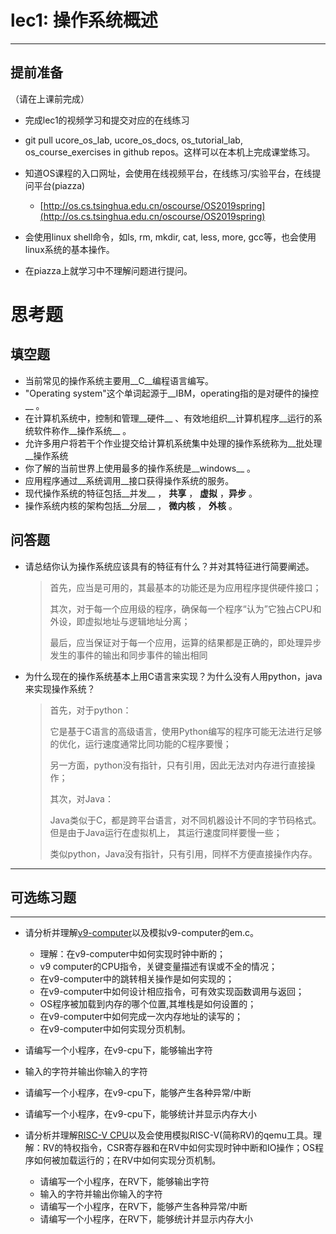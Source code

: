 # lec1: 操作系统概述

---

## **提前准备**

（请在上课前完成）

* 完成lec1的视频学习和提交对应的在线练习
* git pull ucore\_os\_lab, ucore\_os\_docs, os\_tutorial\_lab, os\_course\_exercises in github repos。这样可以在本机上完成课堂练习。
* 知道OS课程的入口网址，会使用在线视频平台，在线练习/实验平台，在线提问平台\(piazza\)
  * [http://os.cs.tsinghua.edu.cn/oscourse/OS2019spring](http://os.cs.tsinghua.edu.cn/oscourse/OS2019spring)


* 会使用linux shell命令，如ls, rm, mkdir, cat, less, more, gcc等，也会使用linux系统的基本操作。
* 在piazza上就学习中不理解问题进行提问。



# 思考题

## 填空题

* 当前常见的操作系统主要用__C__编程语言编写。
* "Operating system"这个单词起源于__IBM，operating指的是对硬件的操控__ 。
* 在计算机系统中，控制和管理__硬件__ 、有效地组织__计算机程序__运行的系统软件称作__操作系统__ 。
* 允许多用户将若干个作业提交给计算机系统集中处理的操作系统称为__批处理__操作系统
* 你了解的当前世界上使用最多的操作系统是__windows__ 。
* 应用程序通过__系统调用__接口获得操作系统的服务。
* 现代操作系统的特征包括__并发__ ， __共享__ ， __虚拟__ ，__异步__ 。
* 操作系统内核的架构包括__分层__ ， __微内核__ ， __外核__ 。


## 问答题

- 请总结你认为操作系统应该具有的特征有什么？并对其特征进行简要阐述。

  > 首先，应当是可用的，其最基本的功能还是为应用程序提供硬件接口；
  >
  > 其次，对于每一个应用级的程序，确保每一个程序“认为”它独占CPU和外设，即虚拟地址与逻辑地址分离；
  >
  > 最后，应当保证对于每一个应用，运算的结果都是正确的，即处理异步发生的事件的输出和同步事件的输出相同


- 为什么现在的操作系统基本上用C语言来实现？为什么没有人用python，java来实现操作系统？

  > 首先，对于python：
  >
  > 它是基于C语言的高级语言，使用Python编写的程序可能无法进行足够的优化，运行速度通常比同功能的C程序要慢；
  >
  > 另一方面，python没有指针，只有引用，因此无法对内存进行直接操作；
  >
  > 其次，对Java：
  >
  > Java类似于C，都是跨平台语言，对不同机器设计不同的字节码格式。但是由于Java运行在虚拟机上， 其运行速度同样要慢一些；
  >
  > 类似python，Java没有指针，只有引用，同样不方便直接操作内存。

---



## 可选练习题

---

- 请分析并理解[v9\-computer](https://github.com/chyyuu/os_tutorial_lab/blob/master/v9_computer/docs/v9_computer.md)以及模拟v9\-computer的em.c。
  - 理解：在v9\-computer中如何实现时钟中断的；
  - v9 computer的CPU指令，关键变量描述有误或不全的情况；
  - 在v9\-computer中的跳转相关操作是如何实现的；
  - 在v9\-computer中如何设计相应指令，可有效实现函数调用与返回；
  - OS程序被加载到内存的哪个位置,其堆栈是如何设置的；
  - 在v9\-computer中如何完成一次内存地址的读写的；
  - 在v9\-computer中如何实现分页机制。


- 请编写一个小程序，在v9-cpu下，能够输出字符


- 输入的字符并输出你输入的字符


- 请编写一个小程序，在v9-cpu下，能够产生各种异常/中断


- 请编写一个小程序，在v9-cpu下，能够统计并显示内存大小



- 请分析并理解[RISC-V CPU](http://www.riscvbook.com/chinese/)以及会使用模拟RISC\-V(简称RV)的qemu工具。理解：RV的特权指令，CSR寄存器和在RV中如何实现时钟中断和IO操作；OS程序如何被加载运行的；在RV中如何实现分页机制。
  - 请编写一个小程序，在RV下，能够输出字符
  - 输入的字符并输出你输入的字符
  - 请编写一个小程序，在RV下，能够产生各种异常/中断
  - 请编写一个小程序，在RV下，能够统计并显示内存大小
